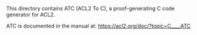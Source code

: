 This directory contains ATC (ACL2 To C),
a proof-generating C code generator for ACL2.

ATC is documented in the manual at:
https://acl2.org/doc/?topic=C____ATC
